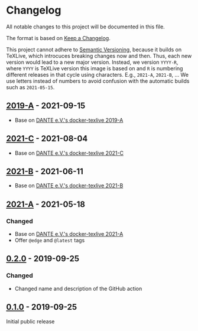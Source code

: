 # Changelog

All notable changes to this project will be documented in this file.

The format is based on [Keep a Changelog](https://keepachangelog.com/en/1.0.0/).

This project cannot adhere to [Semantic Versioning](http://semver.org/), because it builds on TeXLive, which introcuces breaking changes now and then.
Thus, each new version would lead to a new major version.
Instead, we version `YYYY-R`, where `YYYY` is TeXLive version this image is based on and `R` is numbering different releases in that cycle using characters.
E.g., `2021-A`, `2021-B`, ...
We use letters instead of numbers to avoid confusion with the automatic builds such as `2021-05-15`.

## [2019-A] - 2021-09-15

- Base on [DANTE e.V.'s docker-texlive 2019-A](https://github.com/dante-ev/docker-texlive/releases/tag/2019-A)

## [2021-C] - 2021-08-04

- Base on [DANTE e.V.'s docker-texlive 2021-C](https://github.com/dante-ev/docker-texlive/releases/tag/2021-C)

## [2021-B] - 2021-06-11

- Base on [DANTE e.V.'s docker-texlive 2021-B](https://github.com/dante-ev/docker-texlive/releases/tag/2021-B)

## [2021-A] - 2021-05-18

### Changed

- Base on [DANTE e.V.'s docker-texlive 2021-A](https://github.com/dante-ev/docker-texlive/releases/tag/2021-A)
- Offer `@edge` and `@latest` tags

## [0.2.0] - 2019-09-25

### Changed

- Changed name and description of the GitHub action

## [0.1.0] - 2019-09-25

Initial public release

[edge]: https://github.com/dante-ev/latex-action/compare/2021-C...HEAD
[2021-C]: https://github.com/dante-ev/latex-action/compare/2021-B...2021-C
[2021-B]: https://github.com/dante-ev/latex-action/compare/2021-A...2021-B
[2021-A]: https://github.com/dante-ev/latex-action/compare/v0.2.0...2021-A
[2019-A]: https://github.com/dante-ev/latex-action/compare/2021-C...2019-A
[0.2.0]: https://github.com/dante-ev/latex-action/compare/v0.1.0...v0.2.0
[0.1.0]: https://github.com/dante-ev/latex-action/releases/tag/v0.1.0
